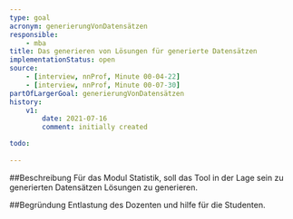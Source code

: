 ```yaml
---
type: goal
acronym: generierungVonDatensätzen
responsible:
    - mba
title: Das generieren von Lösungen für generierte Datensätzen
implementationStatus: open
source:
    - [interview, nnProf, Minute 00-04-22]
    - [interview, nnProf, Minute 00-07-30]
partOfLargerGoal: generierungVonDatensätzen
history:
    v1:
        date: 2021-07-16
        comment: initially created

todo:
    
---
```


##Beschreibung
Für das Modul Statistik, soll das Tool in der Lage sein zu generierten Datensätzen Lösungen zu generieren.

##Begründung
Entlastung des Dozenten und hilfe für die Studenten. 
